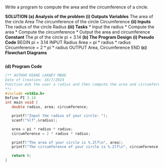 Write a program to compute the area and the circumference of a circle.

__SOLUTION__
__(a) Analysis of the problem__
		__(i) Outputs                                              Variables__
		The area of the circle                                Area
		The circumference of the circle                Circumference
		__(ii) Inputs__
		The radius of the circle                            Radius
		__(iii) Tasks__
		* Input the radius
		* Compute the area
		* Compute the circumference
		* Output the area and circumference
		__Constant__
		The pi of the circle                                    pi = 3.14
__(b) The Program Design__
__(i) Pseudo Code__
BEGIN 
	pi = 3.14
	INPUT Radius
	Area = pi * radius * radius
	Circumference = 2 * pi * radius
	OUTPUT Area, Circumference
END
 __(c) Flowchart Diagrams__
```mermaid

```
 __(d) Program Code__
 ```C
/** AUTHOR KEANE LAKWEY MBAE
Date of Creation: 16/7/2024
Function Ask the user a radius and then compute the area and circumference
**/
 #include <stdio.h>
Define PI 3.14
int main void {
	double radius, area; circumference;

	printf("Input the radius of your circle: ");
	scanf("%lf",&radius);

	area = pi * radius * radius;
	circumference = 2 * radius * radius;

	printf("The area of your circle is %.2lf\n", area);
	printf("The circumference of your circle is %.2lf\n", circumference);

	return 0;
}
```
